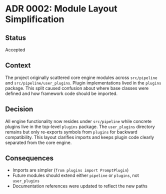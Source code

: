 # ADR 0002: Module Layout Simplification

## Status
Accepted

## Context
The project originally scattered core engine modules across `src/pipeline` and
`src/pipeline/user_plugins`. Plugin implementations lived in the `plugins` package.
This split caused confusion about where base classes were defined and how
framework code should be imported.

## Decision
All engine functionality now resides under `src/pipeline` while concrete plugins
live in the top-level `plugins` package. The `user_plugins` directory remains but
only re-exports symbols from `plugins` for backward compatibility. This layout
clarifies imports and keeps plugin code clearly separated from the core engine.

## Consequences
- Imports are simpler (`from plugins import PromptPlugin`)
- Future modules should extend either `pipeline` or `plugins`, not `user_plugins`
- Documentation references were updated to reflect the new paths

